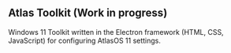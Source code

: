 ## Atlas Toolkit (Work in progress)
Windows 11 Toolkit written in the Electron framework (HTML, CSS, JavaScript) for configuring AtlasOS 11 settings.
